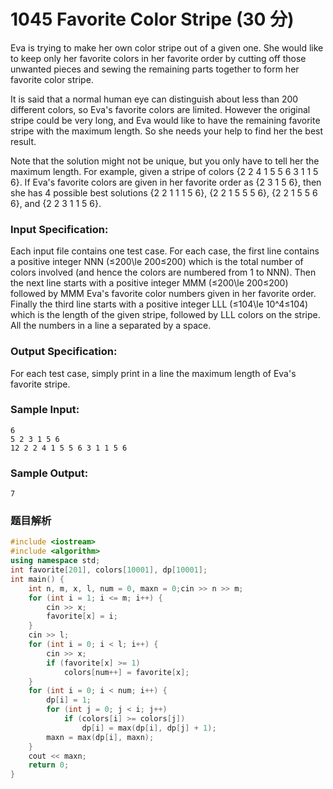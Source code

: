 # 1045 Favorite Color Stripe (30 分)

Eva is trying to make her own color stripe out of a given one. She would like to keep only her favorite colors in her favorite order by cutting off those unwanted pieces and sewing the remaining parts together to form her favorite color stripe.

It is said that a normal human eye can distinguish about less than 200 different colors, so Eva's favorite colors are limited. However the original stripe could be very long, and Eva would like to have the remaining favorite stripe with the maximum length. So she needs your help to find her the best result.

Note that the solution might not be unique, but you only have to tell her the maximum length. For example, given a stripe of colors {2 2 4 1 5 5 6 3 1 1 5 6}. If Eva's favorite colors are given in her favorite order as {2 3 1 5 6}, then she has 4 possible best solutions {2 2 1 1 1 5 6}, {2 2 1 5 5 5 6}, {2 2 1 5 5 6 6}, and {2 2 3 1 1 5 6}.

### Input Specification:

Each input file contains one test case. For each case, the first line contains a positive integer NNN (≤200\\le 200≤200) which is the total number of colors involved (and hence the colors are numbered from 1 to NNN). Then the next line starts with a positive integer MMM (≤200\\le 200≤200) followed by MMM Eva's favorite color numbers given in her favorite order. Finally the third line starts with a positive integer LLL (≤104\\le 10^4≤10​4​​) which is the length of the given stripe, followed by LLL colors on the stripe. All the numbers in a line a separated by a space.

### Output Specification:

For each test case, simply print in a line the maximum length of Eva's favorite stripe.

### Sample Input:

    6
    5 2 3 1 5 6
    12 2 2 4 1 5 5 6 3 1 1 5 6
    

### Sample Output:

    7

### 题目解析

```C++
#include <iostream>
#include <algorithm>
using namespace std;
int favorite[201], colors[10001], dp[10001];
int main() {
	int n, m, x, l, num = 0, maxn = 0;cin >> n >> m;
	for (int i = 1; i <= m; i++) {
		cin >> x;
		favorite[x] = i;
	}
	cin >> l;
	for (int i = 0; i < l; i++) {
		cin >> x;
		if (favorite[x] >= 1)
			colors[num++] = favorite[x];
	}
	for (int i = 0; i < num; i++) {
		dp[i] = 1;
		for (int j = 0; j < i; j++)
			if (colors[i] >= colors[j])
				dp[i] = max(dp[i], dp[j] + 1);
		maxn = max(dp[i], maxn);
	}
	cout << maxn;
	return 0;
}
```